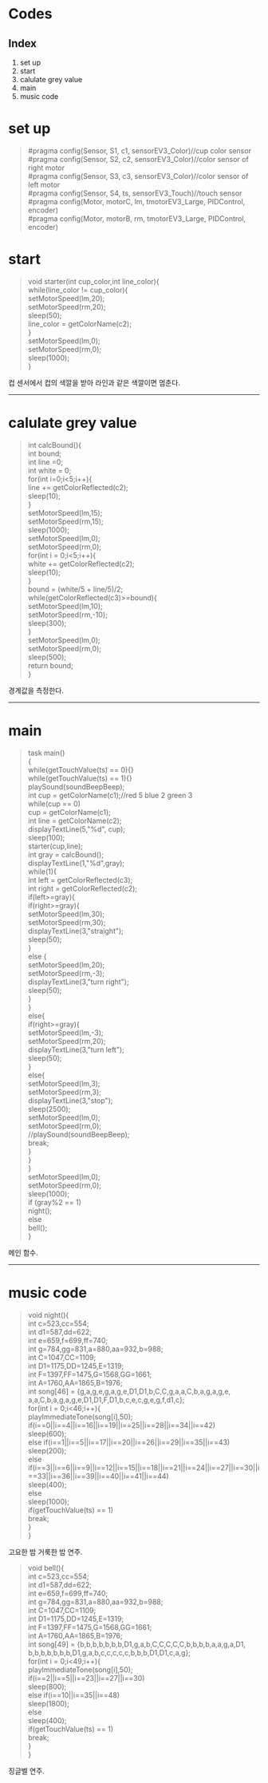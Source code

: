Codes
=======

Index
-----
1. set up
2. start
3. calulate grey value
4. main
5. music code


# set up
>#pragma config(Sensor, S1, c1, sensorEV3_Color)//cup color sensor  
#pragma config(Sensor, S2, c2, sensorEV3_Color)//color sensor of right motor  
#pragma config(Sensor, S3, c3, sensorEV3_Color)//color sensor of left motor  
#pragma config(Sensor, S4, ts, sensorEV3_Touch)//touch sensor  
#pragma config(Motor, motorC, lm, tmotorEV3_Large, PIDControl, encoder)  
#pragma config(Motor, motorB, rm, tmotorEV3_Large, PIDControl, encoder)  

# start  
>void starter(int cup_color,int line_color){  
   while(line_color != cup_color){  
      setMotorSpeed(lm,20);  
      setMotorSpeed(rm,20);    
      sleep(50);  
      line_color = getColorName(c2);  
   }  
   setMotorSpeed(lm,0);  
   setMotorSpeed(rm,0);  
   sleep(1000);  
}  

컵 센서에서 컵의 색깔을 받아 라인과 같은 색깔이면 멈춘다.  

--------------------------------------------
# calulate grey value
>int calcBound(){  
   int bound;  
   int line =0;  
   int white = 0;  
   for(int i=0;i<5;i++){    
      line += getColorReflected(c2);  
      sleep(10);  
   }  
   setMotorSpeed(lm,15);  
   setMotorSpeed(rm,15);  
   sleep(1000);  
   setMotorSpeed(lm,0);  
   setMotorSpeed(rm,0);  
   for(int i = 0;i<5;i++){  
     white += getColorReflected(c2);  
     sleep(10);  
   }  
   bound = (white/5 + line/5)/2;  
   while(getColorReflected(c3)>=bound){  
     setMotorSpeed(lm,10);  
     setMotorSpeed(rm,-10);  
     sleep(300);  
   }  
   setMotorSpeed(lm,0);  
   setMotorSpeed(rm,0);  
   sleep(500);  
   return bound;  
}  

경계값을 측정한다.

----------------------
# main
>task main()  
{  
   while(getTouchValue(ts) == 0){}  
   while(getTouchValue(ts) == 1){}  
   playSound(soundBeepBeep);  
   int cup = getColorName(c1);//red 5 blue 2 green 3  
   while(cup == 0)  
     cup = getColorName(c1);  
   int line = getColorName(c2);  
   displayTextLine(5,"%d", cup);  
   sleep(100);  
   starter(cup,line);  
   int gray = calcBound();  
   displayTextLine(1,"%d",gray);  
   while(1){  
      int left = getColorReflected(c3);  
      int right = getColorReflected(c2);  
      if(left>=gray){  
         if(right>=gray){  
            setMotorSpeed(lm,30);  
            setMotorSpeed(rm,30);  
            displayTextLine(3,"straight");  
            sleep(50);  
         }  
         else {  
            setMotorSpeed(lm,20);  
            setMotorSpeed(rm,-3);  
            displayTextLine(3,"turn right");  
            sleep(50);  
         }  
      }  
      else{  
      if(right>=gray){  
            setMotorSpeed(lm,-3);  
            setMotorSpeed(rm,20);  
            displayTextLine(3,"turn left");  
            sleep(50);  
      }  
      else{  
            setMotorSpeed(lm,3);  
            setMotorSpeed(rm,3);  
            displayTextLine(3,"stop");  
            sleep(2500);  
            setMotorSpeed(lm,0);  
            setMotorSpeed(rm,0);  
            //playSound(soundBeepBeep);  
            break;  
      }  
   }  
}  
   setMotorSpeed(lm,0);  
   setMotorSpeed(rm,0);  
   sleep(1000);  
   if (gray%2 == 1)  
     night();  
   else  
     bell();  
}  

메인 함수.  

------------
# music code
>void night(){  
   int c=523,cc=554;  
   int d1=587,dd=622;  
   int e=659,f=699,ff=740;  
   int g=784,gg=831,a=880,aa=932,b=988;  
   int C=1047,CC=1109;  
   int D1=1175,DD=1245,E=1319;  
   int F=1397,FF=1475,G=1568,GG=1661;  
   int A=1760,AA=1865,B=1976;  
   int song[46] = {g,a,g,e,g,a,g,e,D1,D1,b,C,C,g,a,a,C,b,a,g,a,g,e,  
      a,a,C,b,a,g,a,g,e,D1,D1,F,D1,b,c,e,c,g,e,g,f,d1,c};   
   for(int i = 0;i<46;i++){  
      playImmediateTone(song[i],50);  
      if(i==0||i==4||i==16||i==19||i==25||i==28||i==34||i==42)  
         sleep(600);  
      else if(i==1||i==5||i==17||i==20||i==26||i==29||i==35||i==43)  
         sleep(200);  
      else if(i==3||i==6||i==9||i==12||i==15||i==18||i==21||i==24||i==27||i==30||i==33||i==36||i==39||i==40||i==41||i==44)  
         sleep(400);  
      else  
         sleep(1000);  
      if(getTouchValue(ts) == 1)  
         break;  
   }  
}  

고요한 밤 거룩한 밤 연주.  
  
>void bell(){  
   int c=523,cc=554;  
   int d1=587,dd=622;  
   int e=659,f=699,ff=740;  
   int g=784,gg=831,a=880,aa=932,b=988;  
   int C=1047,CC=1109;  
   int D1=1175,DD=1245,E=1319;  
   int F=1397,FF=1475,G=1568,GG=1661;  
   int A=1760,AA=1865,B=1976;  
   int song[49] = {b,b,b,b,b,b,b,D1,g,a,b,C,C,C,C,C,b,b,b,b,a,a,g,a,D1,  
   b,b,b,b,b,b,b,D1,g,a,b,c,c,c,c,c,b,b,b,D1,D1,c,a,g};   
   for(int i = 0;i<49;i++){  
      playImmediateTone(song[i],50);  
      if(i==2||i==5||i==23||i==27||i==30)  
         sleep(800);  
      else if(i==10||i==35||i==48)  
         sleep(1800);  
      else  
         sleep(400);  
      if(getTouchValue(ts) == 1)  
         break;  
   }  
}  

징글벨 연주.  
